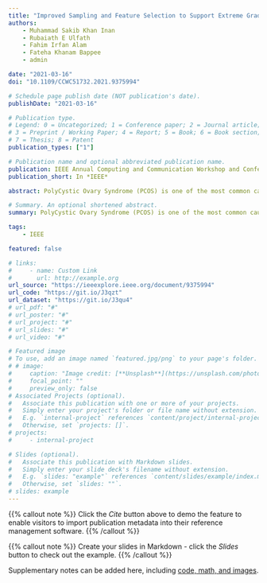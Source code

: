 ```yaml
---
title: "Improved Sampling and Feature Selection to Support Extreme Gradient Boosting For PCOS Diagnosis"
authors:
    - Muhammad Sakib Khan Inan
    - Rubaiath E Ulfath
    - Fahim Irfan Alam
    - Fateha Khanam Bappee
    - admin

date: "2021-03-16"
doi: "10.1109/CCWC51732.2021.9375994"

# Schedule page publish date (NOT publication's date).
publishDate: "2021-03-16"

# Publication type.
# Legend: 0 = Uncategorized; 1 = Conference paper; 2 = Journal article;
# 3 = Preprint / Working Paper; 4 = Report; 5 = Book; 6 = Book section;
# 7 = Thesis; 8 = Patent
publication_types: ["1"]

# Publication name and optional abbreviated publication name.
publication: IEEE Annual Computing and Communication Workshop and Conference (CCWC)
publication_short: In *IEEE*

abstract: PolyCystic Ovary Syndrome (PCOS) is one of the most common causes of female infertility, affecting a large number of women of reproductive age, even continuing far beyond the childbearing years. This hormonal disorder may further lead to the risk of other long-term complications. Considering the powerful recognition abilities of the probabilistic nature of ensemble-based gradient boosting algorithms, particularly in the field of the medical domain, we propose the use of Extreme Gradient Boosting, XGBoost, for early detection of PCOS. To strongly support an effective classification performance, we have resampled our data using a combination of SMOTE(Synthetic Minority Oversampling Techniques) & ENN (Edited Nearest Neighbour), to solve class imbalance and data outliers issues. Also, by exploiting popular statistical correlation methods, ANOVA Test Chi-Square Test, we have identified 23 most significant metabolic and clinical parameters that best classify PCOS conditions. Finally, we experimented with our model on a benchmark dataset collected from Kaggle to justify the effectiveness of our proposed findings where the Extreme Gradient Boosting classifier outperformed all other classifiers with a 10 Fold Cross-validation score of 96.03 % all over, along with a 98% Recall in the detection of patients not having PCOS, which outperforms all the existing recent methods where the numerical data-driven diagnosis of PCOS have been studied on this particular dataset.

# Summary. An optional shortened abstract.
summary: PolyCystic Ovary Syndrome (PCOS) is one of the most common causes of female infertility, affecting a large number of women of reproductive age, even continuing far beyond the childbearing years. This hormonal disorder may further lead to the risk of other long-term complications. Considering the powerful recognition abilities of the probabilistic nature of ensemble-based gradient boosting algorithms, particularly in the field of the medical domain, we propose the use of Extreme Gradient Boosting, XGBoost, for early detection of PCOS. To strongly support an effective classification performance, we have resampled our data using a combination of SMOTE(Synthetic Minority Oversampling Techniques) & ENN (Edited Nearest Neighbour), to solve class imbalance and data outliers issues. Also, by exploiting popular statistical correlation methods, ANOVA Test Chi-Square Test, we have identified 23 most significant metabolic and clinical parameters that best classify PCOS conditions. Finally, we experimented with our model on a benchmark dataset collected from Kaggle to justify the effectiveness of our proposed findings where the Extreme Gradient Boosting classifier outperformed all other classifiers with a 10 Fold Cross-validation score of 96.03 % all over, along with a 98% Recall in the detection of patients not having PCOS, which outperforms all the existing recent methods where the numerical data-driven diagnosis of PCOS have been studied on this particular dataset.

tags:
    - IEEE

featured: false

# links:
#     - name: Custom Link
#       url: http://example.org
url_source: "https://ieeexplore.ieee.org/document/9375994"
url_code: "https://git.io/J3qzt"
url_dataset: "https://git.io/J3qu4"
# url_pdf: "#"
# url_poster: "#"
# url_project: "#"
# url_slides: "#"
# url_video: "#"

# Featured image
# To use, add an image named `featured.jpg/png` to your page's folder.
# # image:
#     caption: "Image credit: [**Unsplash**](https://unsplash.com/photos/pLCdAaMFLTE)"
#     focal_point: ""
#     preview_only: false
# Associated Projects (optional).
#   Associate this publication with one or more of your projects.
#   Simply enter your project's folder or file name without extension.
#   E.g. `internal-project` references `content/project/internal-project/index.md`.
#   Otherwise, set `projects: []`.
# projects:
#     - internal-project

# Slides (optional).
#   Associate this publication with Markdown slides.
#   Simply enter your slide deck's filename without extension.
#   E.g. `slides: "example"` references `content/slides/example/index.md`.
#   Otherwise, set `slides: ""`.
# slides: example
---
```


{{% callout note %}}
Click the _Cite_ button above to demo the feature to enable visitors to import publication metadata into their reference management software.
{{% /callout %}}

{{% callout note %}}
Create your slides in Markdown - click the _Slides_ button to check out the example.
{{% /callout %}}

Supplementary notes can be added here, including [code, math, and images](https://wowchemy.com/docs/writing-markdown-latex/).
